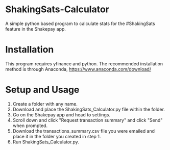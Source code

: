 # ShakingSats-Calculator
A simple python based program to calculate stats for the #ShakingSats feature in the Shakepay app.

# Installation
This program requires yfinance and python.
The recommended installation method is through Anaconda, https://www.anaconda.com/download/

# Setup and Usage
1) Create a folder with any name.
2) Download and place the ShakingSats_Calculator.py file within the folder.
3) Go on the Shakepay app and head to settings.
4) Scroll down and click "Request transaction summary" and click "Send" when prompted.
5) Download the transactions_summary.csv file you were emailed and place it in the folder you created in step 1.
6) Run ShakingSats_Calculator.py.